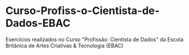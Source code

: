 # Curso-Profiss-o-Cientista-de-Dados-EBAC
Exercícios realizados no Curso "Profissão: Cientista de Dados" da Escola Britânica de Artes Criativas &amp; Tecnologia (EBAC)
